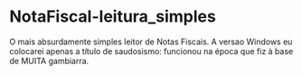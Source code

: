 # NotaFiscal-leitura_simples
O mais absurdamente simples leitor de Notas Fiscais.
A versao Windows eu colocarei apenas a título de saudosismo: funcionou na época que fiz à base de MUITA gambiarra. 
